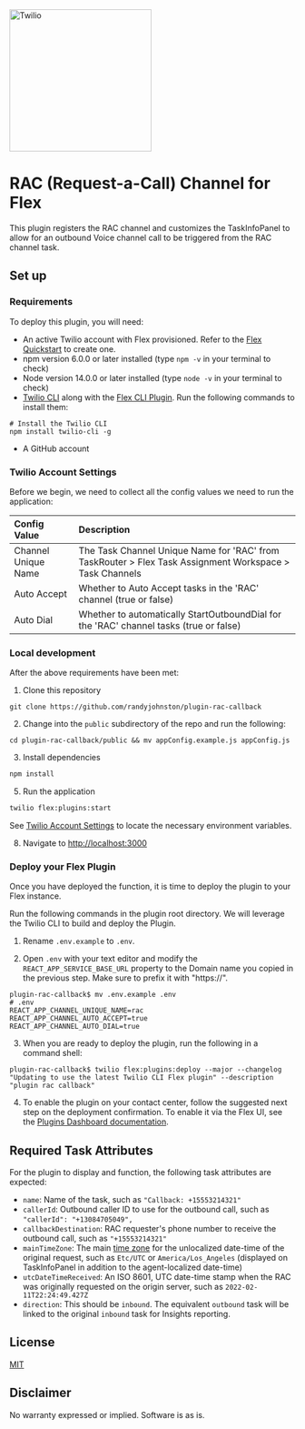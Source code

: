 <a href="https://www.twilio.com">
<img src="https://static0.twilio.com/marketing/bundles/marketing/img/logos/wordmark-red.svg" alt="Twilio" width="250" />
</a>

# RAC (Request-a-Call) Channel for Flex

This plugin registers the RAC channel and customizes the TaskInfoPanel to allow for an outbound Voice channel call to be triggered from the RAC channel task.

## Set up

### Requirements

To deploy this plugin, you will need:

- An active Twilio account with Flex provisioned. Refer to the [Flex Quickstart](https://www.twilio.com/docs/flex/quickstart/flex-basics#sign-up-for-or-sign-in-to-twilio-and-create-a-new-flex-project) to create one.
- npm version 6.0.0 or later installed (type `npm -v` in your terminal to check)
- Node version 14.0.0 or later installed (type `node -v` in your terminal to check)
- [Twilio CLI](https://www.twilio.com/docs/twilio-cli/quickstart#install-twilio-cli) along with the [Flex CLI Plugin](https://www.twilio.com/docs/twilio-cli/plugins#available-plugins). Run the following commands to install them:
```
# Install the Twilio CLI
npm install twilio-cli -g
```
- A GitHub account

### Twilio Account Settings

Before we begin, we need to collect all the config values we need to run the application:

| Config Value | Description |
| :---------------- | :----------------------------------------------------------------------------------------------------------------------------------------------------------- |
| Channel Unique Name | The Task Channel Unique Name for 'RAC' from TaskRouter > Flex Task Assignment Workspace > Task Channels |
| Auto Accept | Whether to Auto Accept tasks in the 'RAC' channel (true or false) |
| Auto Dial | Whether to automatically StartOutboundDial for the 'RAC' channel tasks (true or false)

### Local development
  
After the above requirements have been met:

1. Clone this repository
```
git clone https://github.com/randyjohnston/plugin-rac-callback
```

2. Change into the `public` subdirectory of the repo and run the following: 
```
cd plugin-rac-callback/public && mv appConfig.example.js appConfig.js
```

3. Install dependencies
```bash
npm install
```

5. Run the application
```bash
twilio flex:plugins:start
```
See [Twilio Account Settings](#twilio-account-settings) to locate the necessary environment variables.  

8. Navigate to [http://localhost:3000](http://localhost:3000)
  

### Deploy your Flex Plugin

Once you have deployed the function, it is time to deploy the plugin to your Flex instance.

Run the following commands in the plugin root directory. We will leverage the Twilio CLI to build and deploy the Plugin.  

1. Rename `.env.example` to `.env`.

2. Open `.env` with your text editor and modify the `REACT_APP_SERVICE_BASE_URL` property to the Domain name you copied in the previous step. Make sure to prefix it with "https://".
```
plugin-rac-callback$ mv .env.example .env
# .env
REACT_APP_CHANNEL_UNIQUE_NAME=rac
REACT_APP_CHANNEL_AUTO_ACCEPT=true
REACT_APP_CHANNEL_AUTO_DIAL=true
```

3. When you are ready to deploy the plugin, run the following in a command shell:
```
plugin-rac-callback$ twilio flex:plugins:deploy --major --changelog "Updating to use the latest Twilio CLI Flex plugin" --description "plugin rac callback"
```
  
4. To enable the plugin on your contact center, follow the suggested next step on the deployment confirmation. To enable it via the Flex UI, see the [Plugins Dashboard documentation](https://www.twilio.com/docs/flex/developer/plugins/dashboard#stage-plugin-changes).


## Required Task Attributes

For the plugin to display and function, the following task attributes are expected:

*  `name`: Name of the task, such as `"Callback: +15553214321"`
*  `callerId`: Outbound caller ID to use for the outbound call, such as `"callerId": "+13084705049",`
*  `callbackDestination`: RAC requester's phone number to receive the outbound call, such as `"+15553214321"`
*  `mainTimeZone`: The main [time zone](https://momentjs.com/timezone/) for the unlocalized date-time of the original request, such as `Etc/UTC` or `America/Los_Angeles` (displayed on TaskInfoPanel in addition to the agent-localized date-time)
*  `utcDateTimeReceived`: An ISO 8601, UTC  date-time stamp when the RAC was originally requested on the origin server, such as `2022-02-11T22:24:49.427Z`
*  `direction`: This should be `inbound`. The equivalent `outbound` task will be linked to the original `inbound` task for Insights reporting.
  

## License

[MIT](http://www.opensource.org/licenses/mit-license.html)

## Disclaimer

No warranty expressed or implied. Software is as is.

[twilio]: https://www.twilio.com